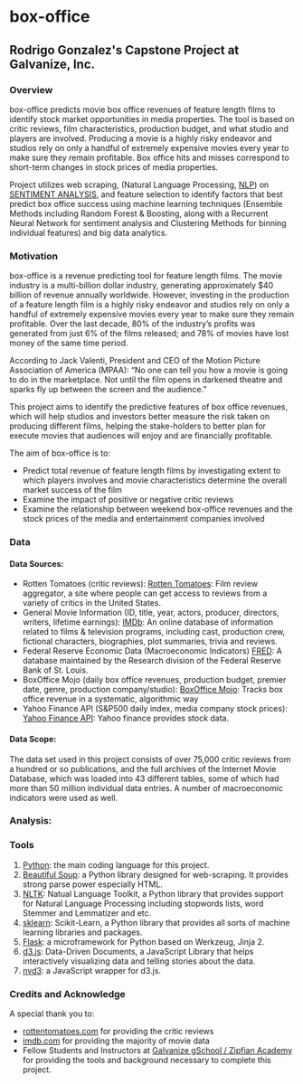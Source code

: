 # box-office

## Rodrigo Gonzalez's Capstone Project at Galvanize, Inc.

### Overview

box-office predicts movie box office revenues of feature length films to identify stock market opportunities in media properties. The tool is based on critic reviews, film characteristics, production budget, and what studio and players are involved. Producing a movie is a highly risky endeavor and studios rely on only a handful of extremely expensive movies every year to make sure they remain profitable. Box office hits and misses correspond to short-term changes in stock prices of media properties.

Project utilizes web scraping, (Natural Language Processing, [NLP](en.wikipedia.org/wiki)) on [SENTIMENT ANALYSIS](https://en.wikipedia.org/wiki/Sentiment_analysis), and feature selection to identify factors that best predict box office success using machine learning techniques (Ensemble Methods including Random Forest & Boosting, along with a Recurrent Neural Network for sentiment analysis and Clustering Methods for binning individual features) and big data analytics.

### Motivation

box-office is a revenue predicting tool for feature length films. The movie industry is a multi-billion dollar industry, generating approximately $40 billion of revenue annually worldwide. However, investing in the production of a feature length film is a highly risky endeavor and studios rely on only a handful of extremely expensive movies every year to make sure they remain profitable. Over the last decade, 80% of the industry’s profits was generated from just 6% of the films released; and 78% of movies have lost money of the same time period.

According to Jack Valenti, President and CEO of the Motion Picture Association of America (MPAA):
“No one can tell you how a movie is going to do in the marketplace. Not until the film opens in darkened theatre and sparks fly up between the screen and the audience.” 

This project aims to identify the predictive features of box office revenues, which will help studios and investors better measure the risk taken on producing different films, helping the stake-holders to better plan for execute movies that audiences will enjoy and are financially profitable.

The aim of box-office is to:
* Predict total revenue of feature length films by investigating extent to which players involves and movie characteristics determine the overall market success of the film
* Examine the impact of positive or negative critic reviews
* Examine the relationship between weekend box-office revenues and the stock prices of the media and entertainment companies involved


### Data

#### Data Sources:

* Rotten Tomatoes (critic reviews): [Rotten Tomatoes](https://www.rottentomatoes.com): Film review aggregator, a site where people can get access to reviews from a variety of critics in the United States.
* General Movie Information (ID, title, year, actors, producer, directors, writers, lifetime earnings): [IMDb](imdb.com): An online database of information related to films & television programs, including cast, production crew, fictional characters, biographies, plot summaries, trivia and reviews.
* Federal Reserve Economic Data (Macroeconomic Indicators) [FRED](https://fred.stlouisfed.org): A database maintained by the Research division of the Federal Reserve Bank of St. Louis.
* BoxOffice Mojo (daily box office revenues, production budget, premier date, genre, production company/studio): [BoxOffice Mojo](http://www.boxofficemojo.com): Tracks box office revenue in a systematic, algorithmic way
* Yahoo Finance API (S&P500 daily index, media company stock prices): [Yahoo Finance API](http://finance.yahoo.com): Yahoo finance provides stock data.

#### Data Scope:

The data set used in this project consists of over 75,000 critic reviews from a hundred or so publications, and the full archives of the Internet Movie Database, which was loaded into 43 different tables, some of which had more than 50 million individual data entries. A number of macroeconomic indicators were used as well.


### Analysis:


### Tools

1. [Python](https://www.python.org/): the main coding language for this project.
2. [Beautiful Soup](http://www.crummy.com/software/Beautifulsoup/): a Python library designed for web-scraping. It provides strong parse power especially HTML.
5. [NLTK](http://www.nltk.org/): Natual Language Toolkit, a Python library that provides support for Natural Language Processing including stopwords lists, word Stemmer and Lemmatizer and etc.
6. [sklearn](http://scikit-learn.org/): Scikit-Learn, a Python library that provides all sorts of machine learning libraries and packages.
7. [Flask](http://flask.pocoo.org/): a microframework for Python based on Werkzeug, Jinja 2.
8. [d3.js](http://d3js.org/): Data-Driven Documents, a JavaScript Library that helps interactively visualizing data and telling stories about the data.
9. [nvd3](http://nvd3.org/): a JavaScript wrapper for d3.js.


### Credits and Acknowledge

A special thank you to:

* [rottentomatoes.com](https://www.rottentomatoes.com) for providing the critic reviews
* [imdb.com](imdb.com) for providing the majority of movie data
* Fellow Students and Instructors at [Galvanize gSchool / Zipfian Academy](http://www.zipfianacademy.com/) for providing the tools and background necessary to complete this project.



